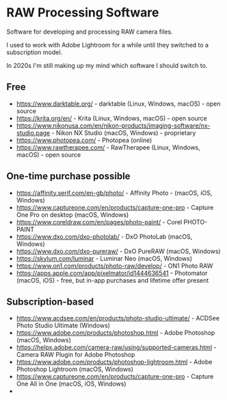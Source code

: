 # RAW Processing Software

Software for developing and processing RAW camera files.

I used to work with Adobe Lightroom for a while until they switched to a subscription model.

In 2020s I'm still making up my mind which software I should switch to.

## Free

- https://www.darktable.org/ - darktable (Linux, Windows, macOS) - open source
- https://krita.org/en/ - Krita (Linux, Windows, macOS) - open source
- https://www.nikonusa.com/en/nikon-products/imaging-software/nx-studio.page - Nikon NX Studio (macOS, Windows) - proprietary
- https://www.photopea.com/ - Photopea (online)
- https://www.rawtherapee.com/ - RawTherapee (Linux, Windows, macOS) - open source

## One-time purchase possible

- https://affinity.serif.com/en-gb/photo/ - Affinity Photo - (macOS, iOS, Windows)
- https://www.captureone.com/en/products/capture-one-pro - Capture One Pro on desktop (macOS, Windows)
- https://www.coreldraw.com/en/pages/photo-paint/ - Corel PHOTO-PAINT
- https://www.dxo.com/dxo-photolab/ - DxO PhotoLab (macOS, Windows)
- https://www.dxo.com/dxo-pureraw/ - DxO PureRAW (macOS, Windows)
- https://skylum.com/luminar - Luminar Neo (macOS, Windows)
- https://www.on1.com/products/photo-raw/develop/ - ON1 Photo RAW
- https://apps.apple.com/app/pixelmator/id1444636541 - Photomator (macOS, iOS) - free, but in-app purchases and lifetime offer present

## Subscription-based

- https://www.acdsee.com/en/products/photo-studio-ultimate/ - ACDSee Photo Studio Ultimate (Windows)
- https://www.adobe.com/products/photoshop.html - Adobe Photoshop (macOS, Windows)
- https://helpx.adobe.com/camera-raw/using/supported-cameras.html - Camera RAW Plugin for Adobe Photoshop
- https://www.adobe.com/products/photoshop-lightroom.html - Adobe Photoshop Lightroom (macOS, Windows)
- https://www.captureone.com/en/products/capture-one-pro - Capture One All in One (macOS, iOS, Windows)
-
